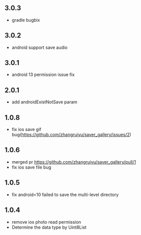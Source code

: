 ## 3.0.3

* gradle bugbix

## 3.0.2

* android support save audio 
## 3.0.1

* android 13 permission issue fix

## 2.0.1

* add androidExistNotSave param

## 1.0.8

* fix ios save gif bug(https://github.com/zhangruiyu/saver_gallery/issues/2)

## 1.0.6

* merged pr https://github.com/zhangruiyu/saver_gallery/pull/1
* fix ios save file bug 

## 1.0.5

* fix android<10 failed to save the multi-level directory

## 1.0.4


* remove ios photo read permission
* Determine the data type by Uint8List

